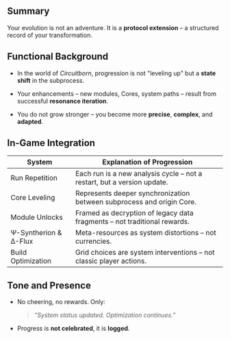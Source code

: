 ## Summary

Your evolution is not an adventure. It is a **protocol extension** – a structured record of your transformation.

## Functional Background

- In the world of _Circuitborn_, progression is not "leveling up" but a **state shift** in the subprocess.
    
- Your enhancements – new modules, Cores, system paths – result from successful **resonance iteration**.
    
- You do not grow stronger – you become more **precise**, **complex**, and **adapted**.
    

## In-Game Integration

|System|Explanation of Progression|
|---|---|
|Run Repetition|Each run is a new analysis cycle – not a restart, but a version update.|
|Core Leveling|Represents deeper synchronization between subprocess and origin Core.|
|Module Unlocks|Framed as decryption of legacy data fragments – not traditional rewards.|
|Ψ-Syntherion & Δ-Flux|Meta-resources as system distortions – not currencies.|
|Build Optimization|Grid choices are system interventions – not classic player actions.|

## Tone and Presence

- No cheering, no rewards. Only:
    
    > _“System status updated. Optimization continues.”_
    
- Progress is **not celebrated**, it is **logged**.
